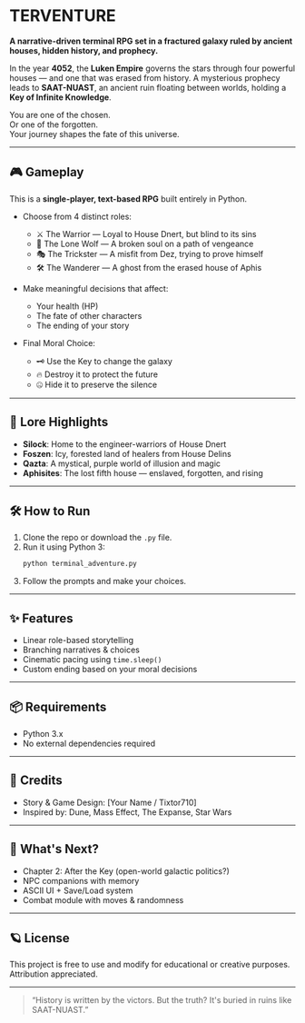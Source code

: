 
# TERVENTURE

**A narrative-driven terminal RPG set in a fractured galaxy ruled by ancient houses, hidden history, and prophecy.**

In the year **4052**, the **Luken Empire** governs the stars through four powerful houses — and one that was erased from history. A mysterious prophecy leads to **SAAT-NUAST**, an ancient ruin floating between worlds, holding a **Key of Infinite Knowledge**.

You are one of the chosen.  
Or one of the forgotten.  
Your journey shapes the fate of this universe.

---

## 🎮 Gameplay

This is a **single-player, text-based RPG** built entirely in Python.

- Choose from 4 distinct roles:
  - ⚔️ The Warrior — Loyal to House Dnert, but blind to its sins
  - 🐺 The Lone Wolf — A broken soul on a path of vengeance
  - 🎭 The Trickster — A misfit from Dez, trying to prove himself
  - 🛠️ The Wanderer — A ghost from the erased house of Aphis

- Make meaningful decisions that affect:
  - Your health (HP)
  - The fate of other characters
  - The ending of your story

- Final Moral Choice:
  - 🗝️ Use the Key to change the galaxy
  - 🔥 Destroy it to protect the future
  - 🤐 Hide it to preserve the silence

---

## 🧠 Lore Highlights

- **Silock**: Home to the engineer-warriors of House Dnert
- **Foszen**: Icy, forested land of healers from House Delins
- **Qazta**: A mystical, purple world of illusion and magic
- **Aphisites**: The lost fifth house — enslaved, forgotten, and rising

---

## 🛠️ How to Run

1. Clone the repo or download the `.py` file.
2. Run it using Python 3:
   ```bash
   python terminal_adventure.py
   ```
3. Follow the prompts and make your choices.

---

## ✨ Features

- Linear role-based storytelling
- Branching narratives & choices
- Cinematic pacing using `time.sleep()`
- Custom ending based on your moral decisions

---

## 📦 Requirements

- Python 3.x
- No external dependencies required

---

## 📜 Credits

- Story & Game Design: [Your Name / Tixtor710]
- Inspired by: Dune, Mass Effect, The Expanse, Star Wars

---

## 🔮 What's Next?

- Chapter 2: After the Key (open-world galactic politics?)
- NPC companions with memory
- ASCII UI + Save/Load system
- Combat module with moves & randomness

---

## 🪐 License

This project is free to use and modify for educational or creative purposes. Attribution appreciated.

---

> “History is written by the victors. But the truth? It's buried in ruins like SAAT-NUAST.”

